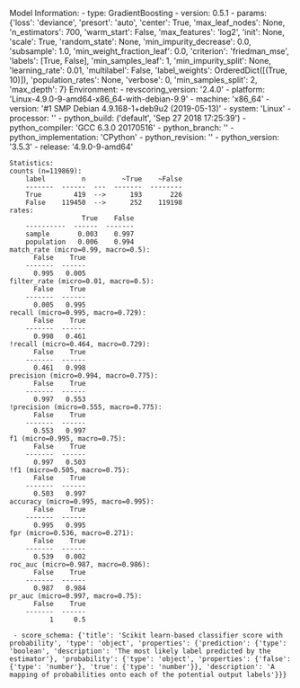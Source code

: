 Model Information:
	 - type: GradientBoosting
	 - version: 0.5.1
	 - params: {'loss': 'deviance', 'presort': 'auto', 'center': True, 'max_leaf_nodes': None, 'n_estimators': 700, 'warm_start': False, 'max_features': 'log2', 'init': None, 'scale': True, 'random_state': None, 'min_impurity_decrease': 0.0, 'subsample': 1.0, 'min_weight_fraction_leaf': 0.0, 'criterion': 'friedman_mse', 'labels': [True, False], 'min_samples_leaf': 1, 'min_impurity_split': None, 'learning_rate': 0.01, 'multilabel': False, 'label_weights': OrderedDict([(True, 10)]), 'population_rates': None, 'verbose': 0, 'min_samples_split': 2, 'max_depth': 7}
	Environment:
	 - revscoring_version: '2.4.0'
	 - platform: 'Linux-4.9.0-9-amd64-x86_64-with-debian-9.9'
	 - machine: 'x86_64'
	 - version: '#1 SMP Debian 4.9.168-1+deb9u2 (2019-05-13)'
	 - system: 'Linux'
	 - processor: ''
	 - python_build: ('default', 'Sep 27 2018 17:25:39')
	 - python_compiler: 'GCC 6.3.0 20170516'
	 - python_branch: ''
	 - python_implementation: 'CPython'
	 - python_revision: ''
	 - python_version: '3.5.3'
	 - release: '4.9.0-9-amd64'
	
	Statistics:
	counts (n=119869):
		label         n         ~True    ~False
		-------  ------  ---  -------  --------
		True        419  -->      193       226
		False    119450  -->      252    119198
	rates:
		              True    False
		----------  ------  -------
		sample       0.003    0.997
		population   0.006    0.994
	match_rate (micro=0.99, macro=0.5):
		  False    True
		-------  ------
		  0.995   0.005
	filter_rate (micro=0.01, macro=0.5):
		  False    True
		-------  ------
		  0.005   0.995
	recall (micro=0.995, macro=0.729):
		  False    True
		-------  ------
		  0.998   0.461
	!recall (micro=0.464, macro=0.729):
		  False    True
		-------  ------
		  0.461   0.998
	precision (micro=0.994, macro=0.775):
		  False    True
		-------  ------
		  0.997   0.553
	!precision (micro=0.555, macro=0.775):
		  False    True
		-------  ------
		  0.553   0.997
	f1 (micro=0.995, macro=0.75):
		  False    True
		-------  ------
		  0.997   0.503
	!f1 (micro=0.505, macro=0.75):
		  False    True
		-------  ------
		  0.503   0.997
	accuracy (micro=0.995, macro=0.995):
		  False    True
		-------  ------
		  0.995   0.995
	fpr (micro=0.536, macro=0.271):
		  False    True
		-------  ------
		  0.539   0.002
	roc_auc (micro=0.987, macro=0.986):
		  False    True
		-------  ------
		  0.987   0.984
	pr_auc (micro=0.997, macro=0.75):
		  False    True
		-------  ------
		      1     0.5
	
	 - score_schema: {'title': 'Scikit learn-based classifier score with probability', 'type': 'object', 'properties': {'prediction': {'type': 'boolean', 'description': 'The most likely label predicted by the estimator'}, 'probability': {'type': 'object', 'properties': {'false': {'type': 'number'}, 'true': {'type': 'number'}}, 'description': 'A mapping of probabilities onto each of the potential output labels'}}}


